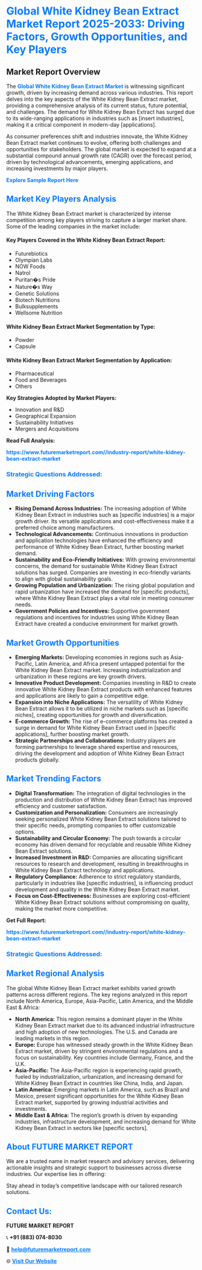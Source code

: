 <h1 style="color: #007BFF;">Global White Kidney Bean Extract Market Report 2025-2033: Driving Factors, Growth Opportunities, and Key Players</h1>

<section id="overview">
<h2>Market Report Overview</h2>
<p>The <a href="https://www.futuremarketreport.com//industry-report/white-kidney-bean-extract-market" style="color: #007BFF; text-decoration: none;"><strong>Global White Kidney Bean Extract Market</strong></a> is witnessing significant growth, driven by increasing demand across various industries. This report delves into the key aspects of the White Kidney Bean Extract market, providing a comprehensive analysis of its current status, future potential, and challenges. The demand for White Kidney Bean Extract has surged due to its wide-ranging applications in industries such as [insert industries], making it a critical component in modern-day [applications].</p>
<p>As consumer preferences shift and industries innovate, the White Kidney Bean Extract market continues to evolve, offering both challenges and opportunities for stakeholders. The global market is expected to expand at a substantial compound annual growth rate (CAGR) over the forecast period, driven by technological advancements, emerging applications, and increasing investments by major players.</p>
</section>

<section id="overview">
<p><a href="https://www.futuremarketreport.com//request-sample/reportId=79721" style="color: #007BFF; text-decoration: none;"><strong>Explore Sample Report Here</strong></a></p>
</section>

<section id="key-players">
<h2 style="color: #007BFF;">Market Key Players Analysis</h2>
<p>The White Kidney Bean Extract market is characterized by intense competition among key players striving to capture a larger market share. Some of the leading companies in the market include:</p>
<h4>Key Players Covered in the White Kidney Bean Extract Report:</h4>
<ul><li>Futurebiotics</li><li>Olympian Labs</li><li>NOW Foods</li><li>Natrol</li><li>Puritan�s Pride</li><li>Nature�s Way</li><li>Genetic Solutions</li><li>Biotech Nutritions</li><li>Bulksupplements</li><li>Wellsome Nutrition</li></ul>
<h4>White Kidney Bean Extract Market Segmentation by Type:</h4>
<ul><li>Powder</li><li>Capsule</li></ul>

<h4>White Kidney Bean Extract Market Segmentation by Application:</h4>
<ul><li>Pharmaceutical</li><li>Food and Beverages</li><li>Others</li></ul>
<p><strong>Key Strategies Adopted by Market Players:</strong></p>
<ul>
<li>Innovation and R&D</li>
<li>Geographical Expansion</li>
<li>Sustainability Initiatives</li>
<li>Mergers and Acquisitions</li>
</ul>
</section>

<section>
<p><strong>Read Full Analysis: </strong></p><a href="https://www.futuremarketreport.com//industry-report/white-kidney-bean-extract-market" style="color: #007BFF; text-decoration: none;"><strong>https://www.futuremarketreport.com//industry-report/white-kidney-bean-extract-market</strong></a>
<h3 style="color: #007BFF;">Strategic Questions Addressed:</h3>
</section>

<section id="driving-factors">
<h2 style="color: #007BFF;">Market Driving Factors</h2>
<ul>
<li><strong>Rising Demand Across Industries:</strong> The increasing adoption of White Kidney Bean Extract in industries such as [specific industries] is a major growth driver. Its versatile applications and cost-effectiveness make it a preferred choice among manufacturers.</li>
<li><strong>Technological Advancements:</strong> Continuous innovations in production and application technologies have enhanced the efficiency and performance of White Kidney Bean Extract, further boosting market demand.</li>
<li><strong>Sustainability and Eco-Friendly Initiatives:</strong> With growing environmental concerns, the demand for sustainable White Kidney Bean Extract solutions has surged. Companies are investing in eco-friendly variants to align with global sustainability goals.</li>
<li><strong>Growing Population and Urbanization:</strong> The rising global population and rapid urbanization have increased the demand for [specific products], where White Kidney Bean Extract plays a vital role in meeting consumer needs.</li>
<li><strong>Government Policies and Incentives:</strong> Supportive government regulations and incentives for industries using White Kidney Bean Extract have created a conducive environment for market growth.</li>
</ul>
</section>

<section id="growth-opportunities">
<h2 style="color: #007BFF;">Market Growth Opportunities</h2>
<ul>
<li><strong>Emerging Markets:</strong> Developing economies in regions such as Asia-Pacific, Latin America, and Africa present untapped potential for the White Kidney Bean Extract market. Increasing industrialization and urbanization in these regions are key growth drivers.</li>
<li><strong>Innovative Product Development:</strong> Companies investing in R&D to create innovative White Kidney Bean Extract products with enhanced features and applications are likely to gain a competitive edge.</li>
<li><strong>Expansion into Niche Applications:</strong> The versatility of White Kidney Bean Extract allows it to be utilized in niche markets such as [specific niches], creating opportunities for growth and diversification.</li>
<li><strong>E-commerce Growth:</strong> The rise of e-commerce platforms has created a surge in demand for White Kidney Bean Extract used in [specific applications], further boosting market growth.</li>
<li><strong>Strategic Partnerships and Collaborations:</strong> Industry players are forming partnerships to leverage shared expertise and resources, driving the development and adoption of White Kidney Bean Extract products globally.</li>
</ul>
</section>

<section id="trending-factors">
<h2 style="color: #007BFF;">Market Trending Factors</h2>
<ul>
<li><strong>Digital Transformation:</strong> The integration of digital technologies in the production and distribution of White Kidney Bean Extract has improved efficiency and customer satisfaction.</li>
<li><strong>Customization and Personalization:</strong> Consumers are increasingly seeking personalized White Kidney Bean Extract solutions tailored to their specific needs, prompting companies to offer customizable options.</li>
<li><strong>Sustainability and Circular Economy:</strong> The push towards a circular economy has driven demand for recyclable and reusable White Kidney Bean Extract solutions.</li>
<li><strong>Increased Investment in R&D:</strong> Companies are allocating significant resources to research and development, resulting in breakthroughs in White Kidney Bean Extract technology and applications.</li>
<li><strong>Regulatory Compliance:</strong> Adherence to strict regulatory standards, particularly in industries like [specific industries], is influencing product development and quality in the White Kidney Bean Extract market.</li>
<li><strong>Focus on Cost-Effectiveness:</strong> Businesses are exploring cost-efficient White Kidney Bean Extract solutions without compromising on quality, making the market more competitive.</li>
</ul>
</section>

<section>
<p><strong>Get Full Report: </strong></p><a href="https://www.futuremarketreport.com//industry-report/white-kidney-bean-extract-market" style="color: #007BFF; text-decoration: none;"><strong>https://www.futuremarketreport.com//industry-report/white-kidney-bean-extract-market</strong></a>
<h3 style="color: #007BFF;">Strategic Questions Addressed:</h3>
</section>


<section id="regional-analysis">
<h2 style="color: #007BFF;">Market Regional Analysis</h2>
<p>The global White Kidney Bean Extract market exhibits varied growth patterns across different regions. The key regions analyzed in this report include North America, Europe, Asia-Pacific, Latin America, and the Middle East & Africa:</p>
<ul>
<li><strong>North America:</strong> This region remains a dominant player in the White Kidney Bean Extract market due to its advanced industrial infrastructure and high adoption of new technologies. The U.S. and Canada are leading markets in this region.</li>
<li><strong>Europe:</strong> Europe has witnessed steady growth in the White Kidney Bean Extract market, driven by stringent environmental regulations and a focus on sustainability. Key countries include Germany, France, and the U.K.</li>
<li><strong>Asia-Pacific:</strong> The Asia-Pacific region is experiencing rapid growth, fueled by industrialization, urbanization, and increasing demand for White Kidney Bean Extract in countries like China, India, and Japan.</li>
<li><strong>Latin America:</strong> Emerging markets in Latin America, such as Brazil and Mexico, present significant opportunities for the White Kidney Bean Extract market, supported by growing industrial activities and investments.</li>
<li><strong>Middle East & Africa:</strong> The region’s growth is driven by expanding industries, infrastructure development, and increasing demand for White Kidney Bean Extract in sectors like [specific sectors].</li>
</ul>
</section>

<footer>
<h2 style="color: #007BFF;">About FUTURE MARKET REPORT</h2>
<p>We are a trusted name in market research and advisory services, delivering actionable insights and strategic support to businesses across diverse industries. Our expertise lies in offering:</p>

<p>Stay ahead in today’s competitive landscape with our tailored research solutions.</p>

<h2 style="color: #007BFF;">Contact Us:</h2>
<p><strong>FUTURE MARKET REPORT</strong></p>
<p>📞 <strong>+91 (883) 074-8030</strong></p>
<p>📧 <strong><a href="mailto:help@futuremarketreport.com" style="color: #007BFF;">help@futuremarketreport.com</a></strong></p>
<p>🌐 <strong><a href="https://www.futuremarketreport.com/" style="color: #007BFF;">Visit Our Website</a></strong></p>
</footer>